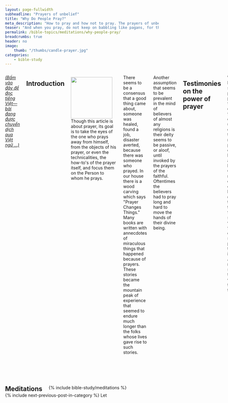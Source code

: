 ```yaml
---
layout: page-fullwidth
subheadline: "Prayers of unbelief"
title: "Why Do People Pray?"
meta_description: "How to pray and how not to pray. The prayers of unbelievers"
teaser: "And when you pray, do not keep on babbling like pagans, for they think they will be heard because of their many words (<cite>Matthew 6:7</cite>). Do not be quick with your mouth, do not be hasty in your heart to utter anything before God. God is in heaven and you are on earth, so let your words be few (<cite>Ecclesiastes 5:2</cite>). Then the LORD answered Job out of the whirlwind and said, \"Who is this that darkens counsel by words without knowledge?\" (<cite>Job 38:2-3</cite>)"
permalink: /bible-topics/meditations/why-people-pray/
breadcrumbs: true
header: no
image:
    thumb: "/thumbs/candle-prayer.jpg"
categories:
    - bible-study
---
```

<!--more-->

<div class="row">
<div class="medium-8 columns" markdown="1">

<em><a href="{{ site.baseurl }}/hoc-kinh-thanh/suy-gam/lam-dung-an-dien/">(Bấm vào đây để đọc tiếng Việt&mdash;bài đang được chuyển dịch qua Việt ngữ ...)</a></em>

## Introduction

<div>
<p>
<img alt src="{{ site.baseurl }}/images/candle-prayer.jpg" style="border: 0px none; margin: 7px 15px 0px 0px; max-width: 100%; height: 136px; padding: 0px; float: left;">
Though this article is about prayer, its goal is to take the eyes of the one who prays away from himself, from the objects of his prayer, or even the technicalities, the how-to's of the prayer itself, and focus them on the Person to whom he prays.
</p>
</div>

There seems to be a consensus that a good thing came about, someone was healed, found a job, disaster averted, because there was someone who prayed. In our house there is a wood carving which says "Prayer Changes Things." Many books are written with annecdotes of miraculous things that happened because of prayers. These stories became the mountain peak of experience that seemed to endure much longer than the folks whose lives gave rise to such stories.

Another assumption that seems to be prevalent in the mind of believers of almost any religions is their deity seems to be passive, or aloof, until invoked by the prayers of the faithful. Oftentimes the believers had to pray long and hard to move the hands of their divine being.
 
## Testimonies on the power of prayer

We often hear stories of parents praying for their children for decades until one day came the good news, the prodigals came home and all praises be to God. And recounts of groups of believers gathered together to pray for someone who had fallen down with some potentially terminal illness. And many more stories told and written through the ages.

There is no doubt God heals and intervenes in the affairs of men, and He treasures the prayers of His saints, He felt every aching heart crying out for redemption, but does He have to wait until someone prays? God loves a sinner more than anyone who might know to pray for him, especially a sinner who has no one to pray for him.

## Examples from the Bible

### Abraham, Lot, and Sodom

Genesis 18 and 19 recorded an event in which fire was sent from heaven to destroy the two great cities of biblical time: Sodom and Gomorrah. Special attention is paid to Sodom as it is the place of residence of the nephew of Lot. In this passage we find Abraham praying for Sodom in the way different than anything we often hear in praying circles. We aren't here to study the form, but to study the unfolding of events leading to Abraham's act of praying.

The story starts out with the Lord's monologue: <em>"Shall I hide from Abraham what I am about to do?"</em> It was God who chose to reveal to Abraham his plan. Abraham was probably going about his daily routines with fleeting thoughts of when he and his beloved would have a child to continue his lineage. Though a child was born unto him through the maid servant Hagar, he and his wife were very likely wondering if God's promise concerning a child of their own was still something to come though it had been a long time since they first heard it.

Up to this point, Abraham wasn't praying about Sodom, and neither was he praying about his nephew Lot, at least not until the Lord revealed his plan to him. And even when he began to pray, his prayer is unlike anything you and I are familiar with.

Abraham didn't pray about Lot. But upon hearing the Lord share his plan to destroy Sodom, he asked:
 <p class="blockquote">“Will You indeed sweep away the righteous with the wicked? <sup>24</sup>“Suppose there are fifty righteous within the city; will You indeed sweep it away and not spare the place for the sake of the fifty righteous who are in it? <sup>25</sup>“Far be it from You to do such a thing, to slay the righteous with the wicked, so that the righteous and the wicked are treated alike. Far be it from You! Shall not the Judge of all the earth deal justly?”</p> 

The Lord answered:

<p class="blockquote">If I find in Sodom fifty righteous within the city, then I will spare the whole place on their account.</p>

Then Abraham proceeded to see how far he can go in numbers of righteous before the Lord would destroy the city. Forty five righteous? Forty? Thirty? Twenty? And finally ten? To each the Lord answered that He wouldn't destroy the city for their sake.

Why wasn't it important for Abraham to intercede for his nephew Lot? Of course it was, but there was something infinitely more important: God's character. As each question was asked with a decreased number of righteous, Abraham felt he knew the Lord a little more. To him, everything else, from Lot, to the city of Sodom, and even to the nagging question in his heart about a promised offspring, and the rest of worldly concern, pales by comparison to the knowledge of God.

Abraham had an expectation of what the God of the universe should be: "Far be it from You to do such a thing, to slay the righteous with the wicked." Abraham didn't need to go any further. For now he knew even with one righteous in the city, the Lord would spare it for the sake of one. That is the God that Abraham wanted to know, and to trust. He can trust Him with the fate of Lot and Sodom. From this point on, whatever happens he knew all is well. His world is safe.

To be continued ...


{% include bible-study/bible-study-footer %}
</div><!-- /.medium-8.columns -->
<div class="bible-index medium-4 columns">

<h2 style="margin: 0px">Meditations</h2>
        {% include bible-study/meditations %}
</div><!-- /.medium-4.columns -->
</div><!-- /.row -->

<div class="small-12" style="padding: 0px; border-bottom: none;">
    {% include next-previous-post-in-category %}
Let</div>

